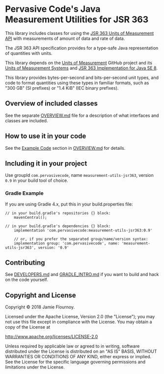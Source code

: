 # Pervasive Code's Java Measurement Utilities for JSR 363

This library includes classes for using the [JSR 363 Units of Measurement API](https://jcp.org/en/jsr/detail?id=363) with measurements of amount of data and rate of data.

The JSR 363 API specification provides for a type-safe Java representation of quantities with units.

This library depends on the [Units of Measurement](https://github.com/unitsofmeasurement) GitHub project and its [Units of Measurement Systems](https://github.com/unitsofmeasurement/uom-systems) and [JSR 363 Implementation for Java SE 8](https://github.com/unitsofmeasurement/uom-se).

This library provides bytes-per-second and bits-per-second unit types, and code to format quantities using these types in familiar formats, such as "300 GB" (SI prefixes) or "1.4 KiB" (IEC binary prefixes).


## Overview of included classes

See the separate [OVERVIEW.md](OVERVIEW.md) file for a description of what interfaces and classes are included.

## How to use it in your code

See the [Example Code](OVERVIEW.md#Example_Code) section in [OVERVIEW.md](OVERVIEW.md) for details.


## Including it in your project

Use groupId `com.pervasivecode`, name `measurement-utils-jsr363`, version `0.9` in your build tool of choice.

### Gradle Example

If you are using Gradle 4.x, put this in your build.properties file:

```
// in your build.gradle's repositories {} block:
    mavenCentral();

// in your build.gradle's dependencies {} block:
    implementation 'com.pervasivecode:measurement-utils-jsr363:0.9'

    // or, if you prefer the separated group/name/version syntax:
    implementation group: 'com.pervasivecode', name: 'measurement-utils-jsr363', version: '0.9'
```


## Contributing

See [DEVELOPERS.md](DEVELOPERS.md) and [GRADLE_INTRO.md](GRADLE_INTRO.md) if you want to build and hack on the code yourself.


## Copyright and License

Copyright © 2018 Jamie Flournoy.

Licensed under the Apache License, Version 2.0 (the "License"); you may not use this file except in compliance with the License. You may obtain a copy of the License at

http://www.apache.org/licenses/LICENSE-2.0

Unless required by applicable law or agreed to in writing, software distributed under the License is distributed on an "AS IS" BASIS, WITHOUT WARRANTIES OR CONDITIONS OF ANY KIND, either express or implied. See the License for the specific language governing permissions and limitations under the License.

